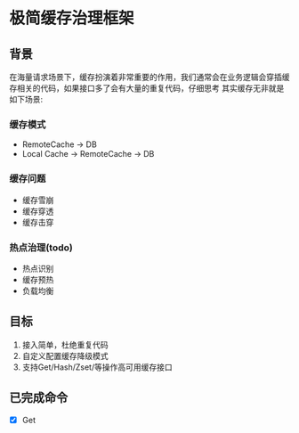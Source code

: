 # 极简缓存治理框架

## 背景
在海量请求场景下，缓存扮演着非常重要的作用，我们通常会在业务逻辑会穿插缓存相关的代码，如果接口多了会有大量的重复代码，仔细思考
其实缓存无非就是如下场景:
### 缓存模式
 - RemoteCache -> DB
 - Local Cache -> RemoteCache -> DB
### 缓存问题
 - 缓存雪崩
 - 缓存穿透
 - 缓存击穿
### 热点治理(todo)
 - 热点识别 
 - 缓存预热
 - 负载均衡
## 目标
1. 接入简单，杜绝重复代码
2. 自定义配置缓存降级模式
3. 支持Get/Hash/Zset/等操作高可用缓存接口


## 已完成命令
- [x] Get 